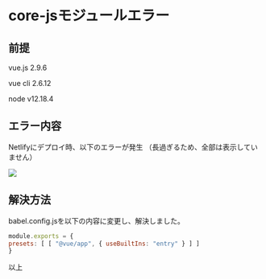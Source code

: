 # core-jsモジュールエラー
## 前提
vue.js 2.9.6

vue cli 2.6.12

node  v12.18.4

## エラー内容
Netlifyにデプロイ時、以下のエラーが発生
（長過ぎるため、全部は表示していません）

<img src="./img/article6/core-js_error.png" decoding="async">

## 解決方法
babel.config.jsを以下の内容に変更し、解決しました。

```javascript
module.exports = {
presets: [ [ "@vue/app", { useBuiltIns: "entry" } ] ]
}
```

以上
